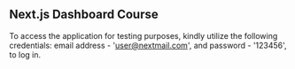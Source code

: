 ## Next.js Dashboard Course

To access the application for testing purposes, kindly utilize the following credentials: email address - 'user@nextmail.com', and password - '123456', to log in.

